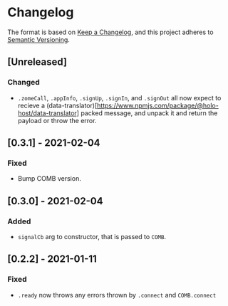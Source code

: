 # Changelog
The format is based on [Keep a Changelog](https://keepachangelog.com/en/1.0.0/),
and this project adheres to [Semantic Versioning](https://semver.org/spec/v2.0.0.html).

## [Unreleased]
### Changed
- `.zomeCall`, `.appInfo`, `.signUp`, `.signIn`, and `.signOut` all now expect to recieve a (data-translator)[https://www.npmjs.com/package/@holo-host/data-translator] packed message, and unpack it and return the payload or throw the error.

## [0.3.1] - 2021-02-04
### Fixed
- Bump COMB version.

## [0.3.0] - 2021-02-04
### Added
- `signalCb` arg to constructor, that is passed to `COMB`.

## [0.2.2] - 2021-01-11
### Fixed
- `.ready` now throws any errors thrown by `.connect` and `COMB.connect`
